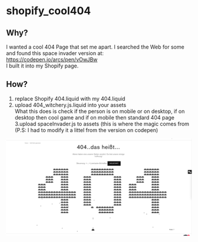 # shopify_cool404

## Why?
I wanted a cool 404 Page that set me apart. I searched the Web for some and found this space invader version at: https://codepen.io/arcs/pen/vOwJBw <br>
I built it into my Shopify page.

## How?
1. replace Shopify 404.liquid with my 404.liquid
2. upload 404_witchery.js.liquid into your assets <br> What this does is check if the person is on mobile or on desktop, if on desktop then cool game and if on mobile then standard 404 page 
3.upload spaceInvader.js to assets (this is where the magic comes from (P.S: I had to modify it a littel from the version on codepen)
 

![<Spcace Fighter](https://github.com/StasonJatham/shopify_cool404/blob/master/space.png)

